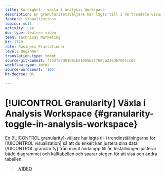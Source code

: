 ```yaml
---
title: Kornighet - växla i Analysis Workspace
description: En granularitetsväljare har lagts till i de trendade visualiseringsinställningarna så att du enkelt kan justera datagranulariteten från minut ända upp till år. Inställningen justerar både diagrammet och källtabellen och sparar stegen för att visa och ändra tabellen.
feature: Visualizations
topics: null
activity: use
doc-type: feature video
team: Technical Marketing
kt: 1770
role: Business Practitioner
level: Beginner
translation-type: tm+mt
source-git-commit: f3b3fa7d91b0cb21005b57768ca23ed6700fcc03
workflow-type: tm+mt
source-wordcount: '106'
ht-degree: 0%

---
```



# [!UICONTROL Granularity] Växla i Analysis Workspace  {#granularity-toggle-in-analysis-workspace}

En [!UICONTROL granularity]-väljare har lagts till i trendinställningarna för [!UICONTROL visualization] så att du enkelt kan justera dina data [!UICONTROL granularity] från minut ända upp till år. Inställningen justerar både diagrammet och källtabellen och sparar stegen för att visa och ändra tabellen.

>[!VIDEO](https://video.tv.adobe.com/v/23548/?quality=12)
